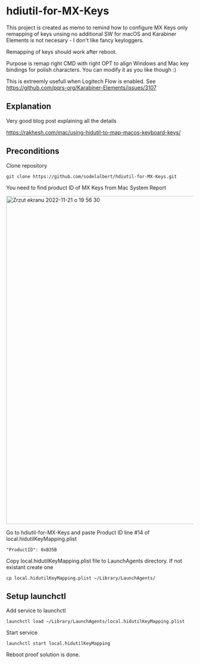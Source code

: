 # hdiutil-for-MX-Keys

This project is created as memo to remind how to configure MX Keys only remapping of keys unsing no additional SW for macOS and Karabiner Elements is not necesary - I don't like fancy keyloggers. 

Remapping of keys should work after reboot. 

Purpose is remap right CMD with right OPT to align Windows and Mac key bindings for polish characters. You can modify it as you like though :) 

This is extreemly usefull when Logitech Flow is enabled. See https://github.com/pqrs-org/Karabiner-Elements/issues/3107

## Explanation

Very good blog post explaining all the details

https://rakhesh.com/mac/using-hidutil-to-map-macos-keyboard-keys/



## Preconditions

Clone repository

```
git clone https://github.com/sodelalbert/hdiutil-for-MX-Keys.git
```

You need to find product ID of MX Keys from Mac System Report

<img width="879" alt="Zrzut ekranu 2022-11-21 o 19 56 30" src="https://user-images.githubusercontent.com/1679514/203136999-95fcac9c-e8a9-425e-9ca4-31405eb8eb2e.png">

Go to hdiutil-for-MX-Keys and paste Product ID line #14 of local.hidutilKeyMapping.plist

```
"ProductID": 0xB35B
```

Copy local.hidutilKeyMapping.plist file to LaunchAgents directory. If not existant create one

```
cp local.hidutilKeyMapping.plist ~/Library/LaunchAgents/
```


## Setup launchctl

Add service to launchctl
```
launchctl load ~/Library/LaunchAgents/local.hidutilKeyMapping.plist
```

Start service
```
launchctl start local.hidutilKeyMapping
```

Reboot proof solution is done.

